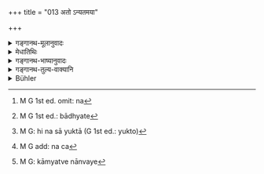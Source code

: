 +++
title = "013 अतो ऽन्यतमया"

+++

<details><summary>गङ्गानथ-मूलानुवादः</summary>

The twice-born Accomplished Student, living by any one of these means of livelihood, should keep these (following) observances, which are conducive to heaven, longevity and fame.—(13)
</details>

<details><summary>मेधातिथिः</summary>

वृत्तिविषयो निधिर् वृत्तिशब्देनोक्तः । तेन्**आन्यतमये**ति न[^४७] तदपेक्षम् एकजीवितम् अन्यतमेन निवृत्तिविधानात् । अतो वृत्तिसमुच्चयजीविनः पितृधनं प्राप्तवतश् च व्रताधिकारो न युज्यते । अन्यथा एकवृत्तिजीवन एव स्यात् । **व्रतानीमानि** । मानसः संकल्पो व्रतम् उच्यते- "शास्त्रविहितम् इदं मया कर्तव्यम् इदं वा न कर्तव्यम्" इत्य् एवम् ।


[^४७]:
     M G 1st ed. omit: na

- **स्वर्गायुष्ययशस्यानि** व्रतधारणफलानि <u>केचिद् आहुः</u> । अतश् चैतत् फलार्थिनो व्रतेष्व् अधिकारः । 

- <u>तद् अयुक्तम्</u> । अनित्यत्वम् एवं सति प्रसज्येत । तत्रोत्तरश्लोके नित्यग्रहणं बाध्येत[^४८] । श्रुतौ चैषां नित्यता ज्ञापिता "यावत् हि एनसा युक्तो[^४९] भवति" इति ।[^५०] स्वर्गादीनां काम्यत्वेनान्वये[^५१] नाधिकृतविशेषणत्वं प्रतिपद्येरन् ॥ ४.१३ ॥


[^५१]:
     M G: kāmyatve nānvaye


[^५०]:
     M G add: na ca


[^४९]:
     M G: hi na sā yuktā (G 1st ed.: yukto)


[^४८]:
     M G 1st ed.: bādhyate
</details>

<details><summary>गङ्गानथ-भाष्यानुवादः</summary>

The term ‘*means of livelihood*’ stands for the rule regarding subsistence. Hence, ‘*by any one*’ does not imply that the man’s life should be entirely dependent upon that one; because the rules do not say that he who has recourse to one living should not have recourse to another. It is for this reason,too, that the mail subsisting by a number of means of living, or the man who has inherited his father’s property (and hence does not stand in need of the modes of living just described), does not cease to be entitled to the keeping of the observances. If this were not so, then it would be absolutely necessary for the man to adopt only *one* mode of living.

‘*These observances*.’—‘Observance’ means *mental determination*, in the form—‘such and such an act is enjoined by the scriptures,—I should do this—or I should not do that.’

‘*Conducive to heaven, longevity and fame*.’— Some people have held that this mentions the results actually following from the keeping of the observances; and hence it is only persons desiring these results, that have to keep the observances.

This, however, is not right. As if this were so, then the observances would cease to be obligatory; and this would be incompatible with the term ‘*nitya*,’ ‘daily,’ ‘always,’ occurring in the next verse. Further, the Veda has indicated the obligatory character of these observances:—‘By not keeping these, one becomes beset with sin,’ Further, if Heaven and the rest were construed as something desired, they could not attain the position of being qualifications of the persons entitled to the observances.—(13)
</details>

<details><summary>गङ्गानथ-तुल्य-वाक्यानि</summary>

*Mahābhārata* (12.249.25-28).—‘The man who carries on, without
complaint, the functions of the householder, purifies ten ancestors and ten descendants.... For householders whose self is under control a place in heaven is effectively secured.’
</details>

<details><summary>Bühler</summary>

013	A Brahmana, who is a Snataka and subsists by one of the (above-mentioned) modes of life, must discharge the (following) duties which secure heavenly bliss, long life, and fame.
</details>
